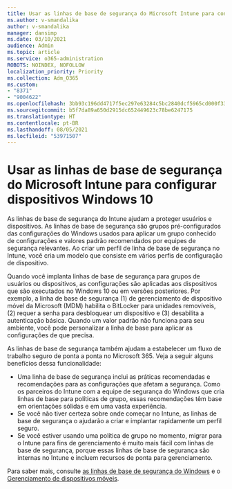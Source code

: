 ```yaml
---
title: Usar as linhas de base de segurança do Microsoft Intune para configurar dispositivos Windows 10
ms.author: v-smandalika
author: v-smandalika
manager: dansimp
ms.date: 03/10/2021
audience: Admin
ms.topic: article
ms.service: o365-administration
ROBOTS: NOINDEX, NOFOLLOW
localization_priority: Priority
ms.collection: Adm_O365
ms.custom:
- "8371"
- "9004622"
ms.openlocfilehash: 3bb93c196dd4717f5ec297e63284c5bc2840dcf5965cd000f336fde1e982a061
ms.sourcegitcommit: b5f7da89a650d2915dc652449623c78be6247175
ms.translationtype: HT
ms.contentlocale: pt-BR
ms.lasthandoff: 08/05/2021
ms.locfileid: "53971507"
---
```

# <a name="use-the-microsoft-intune-security-baselines-for-configuring-windows-10-devices"></a>Usar as linhas de base de segurança do Microsoft Intune para configurar dispositivos Windows 10

As linhas de base de segurança do Intune ajudam a proteger usuários e dispositivos. As linhas de base de segurança são grupos pré-configurados das configurações do Windows usados para aplicar um grupo conhecido de configurações e valores padrão recomendados por equipes de segurança relevantes. Ao criar um perfil de linha de base de segurança no Intune, você cria um modelo que consiste em vários perfis de configuração de dispositivo.

Quando você implanta linhas de base de segurança para grupos de usuários ou dispositivos, as configurações são aplicadas aos dispositivos que são executados no Windows 10 ou em versões posteriores. Por exemplo, a linha de base de segurança (1) de gerenciamento de dispositivo móvel da Microsoft (MDM) habilita o BitLocker para unidades removíveis, (2) requer a senha para desbloquear um dispositivo e (3) desabilita a autenticação básica. Quando um valor padrão não funciona para seu ambiente, você pode personalizar a linha de base para aplicar as configurações de que precisa.

As linhas de base de segurança também ajudam a estabelecer um fluxo de trabalho seguro de ponta a ponta no Microsoft 365. Veja a seguir alguns benefícios dessa funcionalidade:
- Uma linha de base de segurança inclui as práticas recomendadas e recomendações para as configurações que afetam a segurança. Como os parceiros do Intune com a equipe de segurança do Windows que cria linhas de base para políticas de grupo, essas recomendações têm base em orientações sólidas e em uma vasta experiência.
- Se você não tiver certeza sobre onde começar no Intune, as linhas de base de segurança o ajudarão a criar e implantar rapidamente um perfil seguro.
- Se você estiver usando uma política de grupo no momento, migrar para o Intune para fins de gerenciamento é muito mais fácil com linhas de base de segurança, porque essas linhas de base de segurança são internas no Intune e incluem recursos de ponta para gerenciamento.

Para saber mais, consulte [as linhas de base de segurança do Windows](https://docs.microsoft.com/windows/security/threat-protection/windows-security-baselines) e o [Gerenciamento de dispositivos móveis](https://docs.microsoft.com/windows/client-management/mdm/).